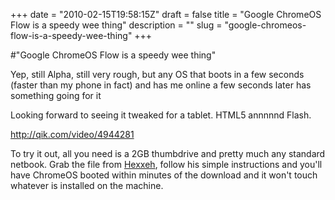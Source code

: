 +++
date = "2010-02-15T19:58:15Z"
draft = false
title = "Google ChromeOS Flow is a speedy wee thing"
description = ""
slug = "google-chromeos-flow-is-a-speedy-wee-thing"
+++

#"Google ChromeOS Flow is a speedy wee thing"


 <p>Yep, still Alpha, still very rough, but any OS that boots in a few seconds (faster than my phone in fact) and has me online a few seconds later has something going for it</p>
<p>Looking forward to seeing it tweaked for a tablet. HTML5 annnnnd Flash.</p>
<p><a href="http://qik.com/video/4944281">http://qik.com/video/4944281</a></p>
<p>To try it out, all you need is a 2GB thumbdrive and pretty much any standard netbook. Grab the file from <a href="http://chromeos.hexxeh.net/">Hexxeh</a>, follow his simple instructions and you'll have ChromeOS booted within minutes of the download and it won't touch whatever is installed on the machine.</p>
<p>&nbsp;</p>
<p>&nbsp;</p>
 